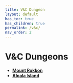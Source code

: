 ```yaml
---
title: V&C Dungeon
layout: default
has_toc: true
has_children: true
permalink: /v&c/
nav_order: 2
---
```

# V&C Dungeons
- [**Mount Rokkon**](./amr/README.md)
- [**Aloala Island**](./aai/README.md)

